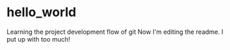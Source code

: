 # hello_world
Learning the project development flow of git
Now I'm editing the readme.  I put up with too much!
